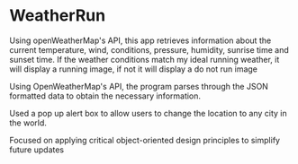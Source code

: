 # WeatherRun
Using openWeatherMap's API, this app retrieves information about the current temperature, wind, conditions, pressure, humidity, sunrise time and sunset time. If the weather conditions match my ideal running weather, it will display a running image, if not it will display a do not run image

Using OpenWeatherMap's API, the program parses through the JSON formatted data to obtain the necessary information.

Used a pop up alert box to allow users to change the location to any city in the world.

Focused on applying critical object-oriented design principles to simplify future updates

